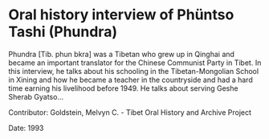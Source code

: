 # Oral history interview of Phüntso Tashi (Phundra)  
Phundra [Tib. phun bkra] was a Tibetan who grew up in Qinghai and became an important translator for the Chinese Communist Party in Tibet. In this interview, he talks about his schooling in the Tibetan-Mongolian School in Xining and how he became a teacher in the countryside and had a hard time earning his livelihood before 1949. He talks about serving Geshe Sherab Gyatso... 

Contributor: Goldstein, Melvyn C. - Tibet Oral History and Archive Project  

Date:
1993  

